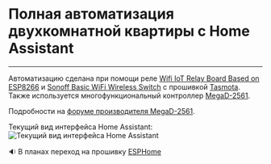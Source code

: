 # Полная автоматизация двухкомнатной квартиры c Home Assistant
_________
Автоматизацию сделана при помощи реле [Wifi IoT Relay Board Based on ESP8266](https://www.electrodragon.com/product/wifi-iot-relay-board-based-esp8266/) и [Sonoff Basic WiFi Wireless Switch](https://www.itead.cc/smart-home/sonoff-wifi-wireless-switch.html) с прошивкой [Tasmota](https://github.com/arendst/Tasmota). Также используется многофункциональный контроллер [MegaD-2561](https://www.ab-log.ru/smart-house/ethernet/megad-2561).

Подробности на [форуме производителя MegaD-2561](https://www.ab-log.ru/forum/viewtopic.php?f=1&t=1208&start=480#p37003).

Текущий вид интерфейса Home Assistant:
![Текущий вид интерфейса Home Assistant](https://github.com/empenoso/two-bedroom-flat-Home-Assistant/blob/master/2019_11_screenshot.png)


:sound: В планах переход на прошивку [ESPHome](https://github.com/esphome/esphome)
